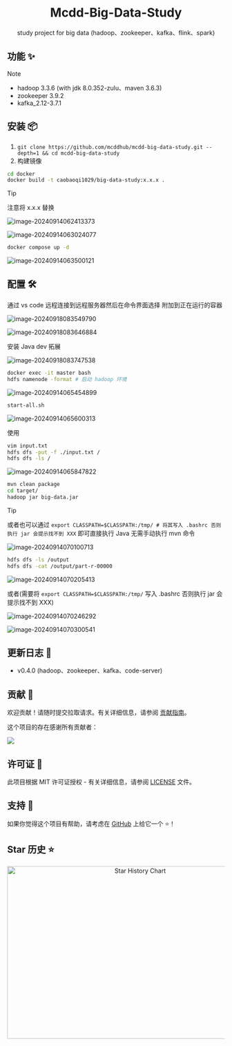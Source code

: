 <div align="center">
<h1 align="center">Mcdd-Big-Data-Study</h1>
study project for big data (hadoop、zookeeper、kafka、flink、spark)
</div>

## 功能 ✨

> [!NOTE]
> - hadoop 3.3.6 (with jdk 8.0.352-zulu、maven 3.6.3)
> - zookeeper 3.9.2
> - kafka_2.12-3.7.1

## 安装 📦

1. `git clone https://github.com/mcddhub/mcdd-big-data-study.git --depth=1 && cd mcdd-big-data-study`
2. 构建镜像

```sh
cd docker
docker build -t caobaoqi1029/big-data-study:x.x.x .
```

> [!TIP]
>
> 注意将 x.x.x 替换

![image-20240914062413373](https://mcddhub-1311841992.cos.ap-beijing.myqcloud.com/picgo/202409140624869.png)

![image-20240914063024077](https://mcddhub-1311841992.cos.ap-beijing.myqcloud.com/picgo/202409140630136.png)

```sh
docker compose up -d
```

![image-20240914063500121](https://mcddhub-1311841992.cos.ap-beijing.myqcloud.com/picgo/202409140635196.png)

## 配置 🛠

通过 vs code 远程连接到远程服务器然后在命令界面选择 附加到正在运行的容器

![image-20240918083549790](https://mcddhub-1311841992.cos.ap-beijing.myqcloud.com/picgo/202409180835928.png)

![image-20240918083646884](https://mcddhub-1311841992.cos.ap-beijing.myqcloud.com/picgo/202409180836305.png)

安装 Java dev 拓展

![image-20240918083747538](https://mcddhub-1311841992.cos.ap-beijing.myqcloud.com/picgo/202409180837632.png)

```sh
docker exec -it master bash
hdfs namenode -format # 启动 hadoop 环境
```

![image-20240914065454899](https://mcddhub-1311841992.cos.ap-beijing.myqcloud.com/picgo/202409140654020.png)

```sh
start-all.sh
```

![image-20240914065600313](https://mcddhub-1311841992.cos.ap-beijing.myqcloud.com/picgo/202409140656454.png)

使用 

```sh
vim input.txt
hdfs dfs -put -f ./input.txt /
hdfs dfs -ls /
```

![image-20240914065847822](https://mcddhub-1311841992.cos.ap-beijing.myqcloud.com/picgo/202409140658928.png)

```sh
mvn clean package
cd target/
hadoop jar big-data.jar
```

> [!TIP]
>
> 或者也可以通过 `export CLASSPATH=$CLASSPATH:/tmp/ # 将其写入 .bashrc 否则执行 jar 会提示找不到 XXX` 即可直接执行 Java 无需手动执行 mvn 命令

![image-20240914070100713](https://mcddhub-1311841992.cos.ap-beijing.myqcloud.com/picgo/202409140701832.png)

```sh
hdfs dfs -ls /output
hdfs dfs -cat /output/part-r-00000
```

![image-20240914070205413](https://mcddhub-1311841992.cos.ap-beijing.myqcloud.com/picgo/202409140702534.png)

或者(需要将 `export CLASSPATH=$CLASSPATH:/tmp/` 写入 .bashrc 否则执行 jar 会提示找不到 XXX)

![image-20240914070246292](https://mcddhub-1311841992.cos.ap-beijing.myqcloud.com/picgo/202409140702423.png)

![image-20240914070300541](https://mcddhub-1311841992.cos.ap-beijing.myqcloud.com/picgo/202409140703678.png)

## 更新日志 📅

- v0.4.0 (hadoop、zookeeper、kafka、code-server)

## 贡献 🤝

欢迎贡献！请随时提交拉取请求。有关详细信息，请参阅 [贡献指南](https://github.com/mcddhub/mcdd-big-data-study/blob/main/CONTRIBUTING.md)。

这个项目的存在感谢所有贡献者：

<a href="https://github.com/mcddhub/mcdd-big-data-study/graphs/contributors">
  <img src="https://contrib.rocks/image?repo=mcddhub/mcdd-big-data-study" />
</a>

## 许可证 📄

此项目根据 MIT 许可证授权 -
有关详细信息，请参阅 [LICENSE](https://github.com/mcddhub/mcdd-big-data-study/blob/main/LICENSE) 文件。

## 支持 💖

如果你觉得这个项目有帮助，请考虑在 [GitHub](https://github.com/mcddhub/mcdd-big-data-study) 上给它一个 ⭐️！

## Star 历史 ⭐

<div align="center">

<img src="https://api.star-history.com/svg?repos=mcddhub/mcdd-big-data-study&type=Date" width="600" height="400" alt="Star History Chart" valign="middle">
